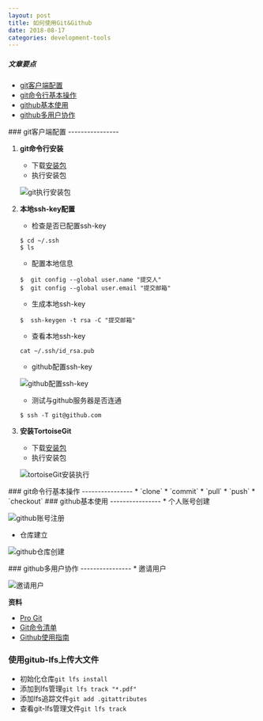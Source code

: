 ```yaml
---
layout: post
title: 如何使用Git&Github
date: 2018-08-17
categories: development-tools
---
```


##### 文章要点
* [git客户端配置](#git客户端配置)
* [git命令行基本操作](#git命令行基本操作)
* [github基本使用](#github基本使用)
* [github多用户协作](#github多用户协作)

<a name="git客户端配置"/>
### git客户端配置
----------------

1. **git命令行安装**

 	* 下载[安装包](https://git-scm.com/)
 	* 执行安装包

	![git执行安装包](https://jianjustin.github.io/blog/assets/img/picture/git安装执行.png)

2. **本地ssh-key配置**

	* 检查是否已配置ssh-key
	```
	$ cd ~/.ssh
	$ ls
	```

	* 配置本地信息
	```
	$  git config --global user.name "提交人"
	$  git config --global user.email "提交邮箱"
	```

	* 生成本地ssh-key
	```
	$  ssh-keygen -t rsa -C "提交邮箱"
	```

	* 查看本地ssh-key
	```
	cat ~/.ssh/id_rsa.pub
	```

	* github配置ssh-key

	![github配置ssh-key](https://jianjustin.github.io/blog/assets/img/picture/github配置ssh-key.png)

	* 测试与github服务器是否连通
	```
	$ ssh -T git@github.com
	```

3. **安装TortoiseGit**

	* 下载[安装包](https://tortoisegit.org/download/)
 	* 执行安装包

	![tortoiseGit安装执行](https://jianjustin.github.io/blog/assets/img/picture/tortoiseGit安装执行.png)
	


<a name="git命令行基本操作"/>
### git命令行基本操作
----------------
  * `clone`
  *	`commit`
  *	`pull`
  *	`push`
  *	`checkout`

<a name="github基本使用"/>
### github基本使用
----------------
  * 个人账号创建

![github账号注册](https://jianjustin.github.io/blog/assets/img/picture/github账号注册.png)

  *	仓库建立

![github仓库创建](https://jianjustin.github.io/blog/assets/img/picture/github仓库创建.png)


<a name="github多用户协作"/>
### github多用户协作
----------------
  * 邀请用户

![邀请用户](https://jianjustin.github.io/blog/assets/img/picture/github团队邀请用户.png)

**资料**

 * [Pro Git](https://progit.bootcss.com/)
 * [Git命令清单](http://www.ruanyifeng.com/blog/2015/12/git-cheat-sheet.html)
 * [Github使用指南](https://github.com/AntBranch/awesome-github)

### 使用gitub-lfs上传大文件

* 初始化仓库`git lfs install`
* 添加到lfs管理`git lfs track "*.pdf"`
* 添加lfs追踪文件`git add .gitattributes`
* 查看git-lfs管理文件`git lfs track`